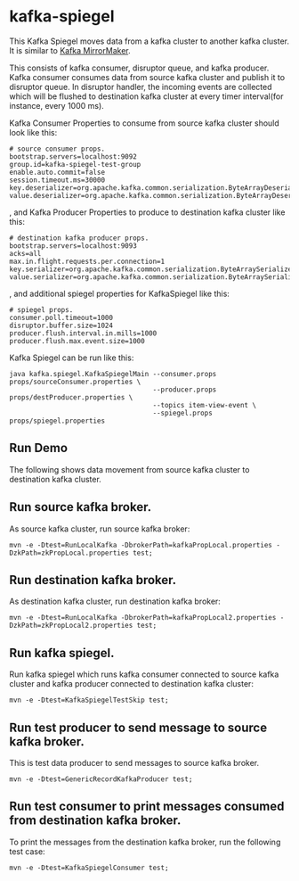 # kafka-spiegel
This Kafka Spiegel moves data from a kafka cluster to another kafka cluster.
It is similar to [Kafka MirrorMaker](http://kafka.apache.org/documentation.html#basic_ops_mirror_maker).

This consists of kafka consumer, disruptor queue, and kafka producer.
Kafka consumer consumes data from source kafka cluster and publish it to disruptor queue. 
In disruptor handler, the incoming events are collected which will be flushed to destination kafka cluster at every timer interval(for instance, every 1000 ms).

Kafka Consumer Properties to consume from source kafka cluster should look like this:
```
# source consumer props.
bootstrap.servers=localhost:9092
group.id=kafka-spiegel-test-group
enable.auto.commit=false
session.timeout.ms=30000
key.deserializer=org.apache.kafka.common.serialization.ByteArrayDeserializer
value.deserializer=org.apache.kafka.common.serialization.ByteArrayDeserializer
```

, and Kafka Producer Properties to produce to destination kafka cluster like this:
```
# destination kafka producer props.
bootstrap.servers=localhost:9093
acks=all
max.in.flight.requests.per.connection=1
key.serializer=org.apache.kafka.common.serialization.ByteArraySerializer
value.serializer=org.apache.kafka.common.serialization.ByteArraySerializer
```

, and additional spiegel properties for KafkaSpiegel like this:
```
# spiegel props.
consumer.poll.timeout=1000
disruptor.buffer.size=1024
producer.flush.interval.in.mills=1000
producer.flush.max.event.size=1000
```

Kafka Spiegel can be run like this:
```
java kafka.spiegel.KafkaSpiegelMain --consumer.props props/sourceConsumer.properties \
                                    --producer.props props/destProducer.properties \
                                    --topics item-view-event \
                                    --spiegel.props props/spiegel.properties
```


## Run Demo
The following shows data movement from source kafka cluster to destination kafka cluster.

## Run source kafka broker.
As source kafka cluster, run source kafka broker:
```
mvn -e -Dtest=RunLocalKafka -DbrokerPath=kafkaPropLocal.properties -DzkPath=zkPropLocal.properties test;
```

## Run destination kafka broker.
As destination kafka cluster, run destination kafka broker:
```
mvn -e -Dtest=RunLocalKafka -DbrokerPath=kafkaPropLocal2.properties -DzkPath=zkPropLocal2.properties test;
```

## Run kafka spiegel.
Run kafka spiegel which runs kafka consumer connected to source kafka cluster and kafka producer connected to destination kafka cluster:
```
mvn -e -Dtest=KafkaSpiegelTestSkip test;
```

## Run test producer to send message to source kafka broker.
This is test data producer to send messages to source kafka broker.
```
mvn -e -Dtest=GenericRecordKafkaProducer test;
```


## Run test consumer to print messages consumed from destination kafka broker.
To print the messages from the destination kafka broker, run the following test case:
```
mvn -e -Dtest=KafkaSpiegelConsumer test;
```
